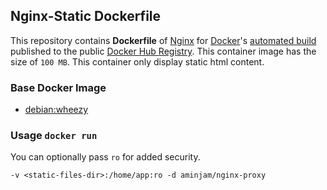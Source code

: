 ## Nginx-Static Dockerfile


This repository contains **Dockerfile** of [Nginx](http://nginx.org/) for [Docker](https://www.docker.com/)'s [automated build](https://github.com/aminjam/docker-containers/tree/nginx-static) published to the public [Docker Hub Registry](https://registry.hub.docker.com/u/aminjam/nginx-static/). This container image has the size of `100 MB`.
This container only display static html content.

### Base Docker Image

* [debian:wheezy](https://registry.hub.docker.com/_/debian/)

### Usage `docker run`
You can optionally pass `ro` for added security. 

    -v <static-files-dir>:/home/app:ro -d aminjam/nginx-proxy
